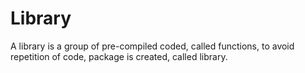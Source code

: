# Library
A library is a group of pre-compiled coded, called functions, to avoid repetition of code, package is created, called library.

